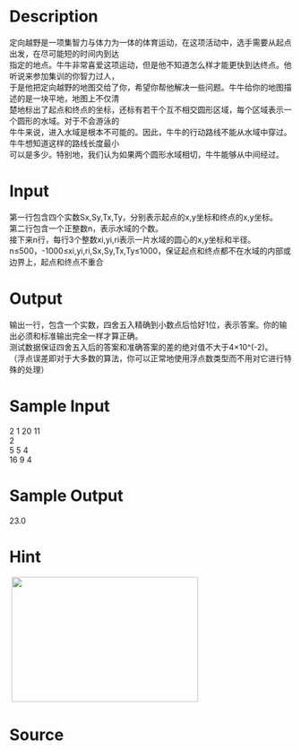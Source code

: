 
# Description

<div class="content"><div>定向越野是一项集智力与体力为一体的体育运动，在这项活动中，选手需要从起点出发，在尽可能短的时间内到达</div>
<div>指定的地点。牛牛非常喜爱这项运动，但是他不知道怎么样才能更快到达终点。他听说来参加集训的你智力过人，</div>
<div>于是他把定向越野的地图交给了你，希望你帮他解决一些问题。牛牛给你的地图描述的是一块平地，地图上不仅清</div>
<div>楚地标出了起点和终点的坐标，还标有若干个互不相交圆形区域，每个区域表示一个圆形的水域。对于不会游泳的</div>
<div>牛牛来说，进入水域是根本不可能的。因此，牛牛的行动路线不能从水域中穿过。牛牛想知道这样的路线长度最小</div>
<div>可以是多少。特别地，我们认为如果两个圆形水域相切，牛牛能够从中间经过。</div></div>

# Input

<div class="content"><div>第一行包含四个实数Sx,Sy,Tx,Ty，分别表示起点的x,y坐标和终点的x,y坐标。</div>
<div>第二行包含一个正整数n，表示水域的个数。</div>
<div>接下来n行，每行3个整数xi,yi,ri表示一片水域的圆心的x,y坐标和半径。</div>
<div>n≤500，-1000≤xi,yi,ri,Sx,Sy,Tx,Ty≤1000，保证起点和终点都不在水域的内部或边界上，起点和终点不重合</div>
<div></div></div>

# Output

<div class="content"><div>输出一行，包含一个实数，四舍五入精确到小数点后恰好1位，表示答案。你的输出必须和标准输出完全一样才算正确。</div>
<div>测试数据保证四舍五入后的答案和准确答案的差的绝对值不大于4×10^(-2)。</div>
<div>（浮点误差即对于大多数的算法，你可以正常地使用浮点数类型而不用对它进行特殊的处理）</div>
<div></div></div>

# Sample Input

<div class="content"><span class="sampledata">2 1 20 11<br/>
2<br/>
5 5 4<br/>
16 9 4</span></div>

# Sample Output

<div class="content"><span class="sampledata">23.0</span></div>

# Hint

<div class="content"><p></p><p> <img src="source/bzoj/4739/img/aHR0cHM6Ly9seWRzeS5jb20vSnVkZ2VPbmxpbmUvdXBsb2FkLzIwMTcwNC8yMjY4YS5wbmc=.png" width="333" height="223" alt=""/></p><p></p></div>

# Source

<div class="content"><p><a href="problemset.php?search="></a></p></div>

